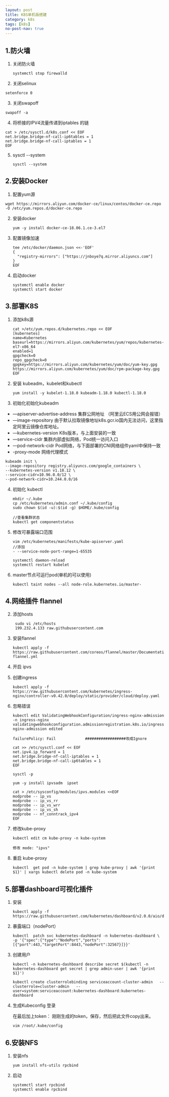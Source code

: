 ```yaml
---
layout: post
title: K8S单机版搭建
category: k8s
tags: [k8s]
no-post-nav: true
---
```


## 1.防火墙

1. 关闭防火墙

   ```
   systemctl stop firewalld
   ```

2.  关闭selinux 

   ```
   setenforce 0
   ```

3.  关闭swapoff 

   ```
   swapoff -a   
   ```

4.  将桥接的IPV4流量传递到iptables 的链 

   ```
   cat > /etc/sysctl.d/k8s.conf << EOF
   net.bridge.bridge-nf-call-ip6tables = 1
   net.bridge.bridge-nf-call-iptables = 1
   EOF
   ```

5. sysctl --system

   ```
   sysctl --system
   ```



## 2.安装Docker

1.  配置yum源 

   ```
   wget https://mirrors.aliyun.com/docker-ce/linux/centos/docker-ce.repo -O /etc/yum.repos.d/docker-ce.repo
   ```

2. 安装docker

   ```
   yum -y install docker-ce-18.06.1.ce-3.el7
   ```

3. 配置镜像加速

   ```
   tee /etc/docker/daemon.json <<-'EOF'
   {
     "registry-mirrors": ["https://jnboye7q.mirror.aliyuncs.com"]
   }
   EOF
   ```

4. 启动docker

   ```
   systemctl enable docker
   systemctl start docker
   ```



## 3.部署K8S

1. 添加k8s源

   ```
   cat >/etc/yum.repos.d/kubernetes.repo << EOF
   [kubernetes]
   name=Kubernetes
   baseurl=https://mirrors.aliyun.com/kubernetes/yum/repos/kubernetes-el7-x86_64
   enabled=1
   gpgcheck=0
   repo_gpgcheck=0
   gpgkey=https://mirrors.aliyun.com/kubernetes/yum/doc/yum-key.gpg https://mirrors.aliyun.com/kubernetes/yum/doc/rpm-package-key.gpg
   EOF
   ```

2. 安装 kubeadm，kubelet和kubectl 

   ```
   yum install -y kubelet-1.18.0 kubeadm-1.18.0 kubectl-1.18.0
   ```

4.  初始化初始化kubeadm 

   -  —apiserver-advertise-address 集群公网地址 （阿里云ECS用公网会报错）
   -  —image-repository 由于默认拉取镜像地址k8s.gcr.io国内无法访问，这里指定阿里云镜像仓库地址。
   -  —kubernetes-version K8s版本，与上面安装的一致
   -  —service-cidr 集群内部虚拟网络，Pod统一访问入口
   -  —pod-network-cidr Pod网络，与下面部署的CNI网络组件yaml中保持一致
   -  -proxy-mode  网络代理模式

   ```
   kubeadm init \
   --image-repository registry.aliyuncs.com/google_containers \
   --kubernetes-version v1.18.12 \
   --service-cidr=10.96.0.0/12 \
   --pod-network-cidr=10.244.0.0/16
   ```
   
4. 初始化 kubectl 

   ```
   mkdir ~/.kube
   cp /etc/kubernetes/admin.conf ~/.kube/config
   sudo chown $(id -u):$(id -g) $HOME/.kube/config
   
   //查看集群状态
   kubectl get componentstatus
   ```

5. 修改可暴露端口范围

   ```
   vim /etc/kubernetes/manifests/kube-apiserver.yaml
   //添加
   - --service-node-port-range=1-65535
   
   systemctl daemon-reload
   systemctl restart kubelet
   ```

6. master节点可运行pod(单机的可以使用)

   ```
   kubectl taint nodes --all node-role.kubernetes.io/master-
   ```

   

## 4.网络插件 flannel

2. 添加hosts

   ```
    sudo vi /etc/hosts
    199.232.4.133 raw.githubusercontent.com
   ```
   
3. 安装flannel

   ```
   kubectl apply -f https://raw.githubusercontent.com/coreos/flannel/master/Documentation/kube-flannel.yml
   ```
   
2. 开启 ipvs 
4. 创建ingress

   ```
   kubectl apply -f https://raw.githubusercontent.com/kubernetes/ingress-nginx/controller-v0.42.0/deploy/static/provider/cloud/deploy.yaml
   ```

5. 忽略错误

   ```
   kubectl edit ValidatingWebhookConfiguration/ingress-nginx-admission -n ingress-nginx
   validatingwebhookconfiguration.admissionregistration.k8s.io/ingress-nginx-admission edited
   
   failurePolicy: Fail             ##################改成Ignore
   ```

   


   ```
   cat >> /etc/sysctl.conf << EOF
   net.ipv4.ip_forward = 1
   net.bridge.bridge-nf-call-iptables = 1
   net.bridge.bridge-nf-call-ip6tables = 1
   EOF
    
   sysctl -p
   
   yum -y install ipvsadm  ipset
   
   cat > /etc/sysconfig/modules/ipvs.modules <<EOF
   modprobe -- ip_vs
   modprobe -- ip_vs_rr
   modprobe -- ip_vs_wrr
   modprobe -- ip_vs_sh
   modprobe -- nf_conntrack_ipv4
   EOF
   ```

3. 修改kube-proxy

   ```
   kubectl edit cm kube-proxy -n kube-system
   
   修改 mode: "ipvs"  
   ```

4. 重启 kube-proxy 

   ```
   kubectl  get pod -n kube-system | grep kube-proxy | awk '{print $1}' | xargs kubectl delete pod -n kube-system
   ```

   



## 5.部署dashboard可视化插件

1. 安装

   ```
   kubectl apply -f https://raw.githubusercontent.com/kubernetes/dashboard/v2.0.0/aio/deploy/recommended.yaml
   ```

2. 暴露端口（nodePort）

   ```
   kubectl  patch svc kubernetes-dashboard -n kubernetes-dashboard \
   -p '{"spec":{"type":"NodePort","ports":[{"port":443,"targetPort":8443,"nodePort":32567}]}}'
   ```

3. 创建用户

   ```
   kubectl -n kubernetes-dashboard describe secret $(kubectl -n kubernetes-dashboard get secret | grep admin-user | awk '{print $1}')
   
   kubectl create clusterrolebinding serviceaccount-cluster-admin   --clusterrole=cluster-admin   --user=system:serviceaccount:kubernetes-dashboard:kubernetes-dashboard
   
   ```

4. 生成Kubeconfig 登录

   在最后加上token： 刚刚生成的token，保存，然后把此文件copy出来。

   ```
   vim /root/.kube/config
   ```

   

## 6.安装NFS

1. 安装nfs

   ```
   yum install nfs-utils rpcbind
   ```

2. 启动

   ```
   systemctl start rpcbind 
   systemctl enable rpcbind
   ```

   

